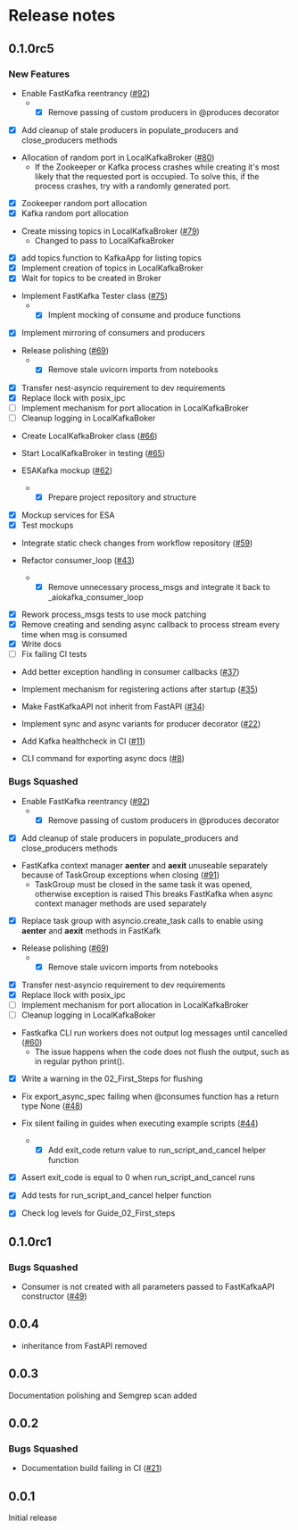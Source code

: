 # Release notes

<!-- do not remove -->

## 0.1.0rc5

### New Features

- Enable FastKafka reentrancy ([#92](https://github.com/airtai/fastkafka/issues/92))
  - - [x] Remove passing of custom producers in @produces decorator
- [x] Add cleanup of stale producers in populate_producers and close_producers methods

- Allocation of random port in LocalKafkaBroker ([#80](https://github.com/airtai/fastkafka/issues/80))
  - If the Zookeeper or Kafka process crashes while creating it's most likely that the requested port is occupied.
To solve this, if the process crashes, try with a randomly generated port.
 
- [x] Zookeeper random port allocation
- [x] Kafka random port allocation

- Create missing topics in LocalKafkaBroker ([#79](https://github.com/airtai/fastkafka/issues/79))
  - Changed to pass to LocalKafkaBroker

- [x] add topics function to KafkaApp for listing topics
- [x] Implement creation of topics in LocalKafkaBroker
- [x] Wait for topics to be created in Broker

- Implement FastKafka Tester class ([#75](https://github.com/airtai/fastkafka/issues/75))
  - - [x] Implent mocking of consume and produce functions
- [x] Implement mirroring of consumers and producers

- Release polishing ([#69](https://github.com/airtai/fastkafka/issues/69))
  - - [x] Remove stale uvicorn imports from notebooks
- [x] Transfer nest-asyncio requirement to dev requirements
- [x] Replace Ilock with posix_ipc
- [ ] Implement mechanism for port allocation in LocalKafkaBroker
- [ ] Cleanup logging in LocalKafkaBoker

- Create LocalKafkaBroker class ([#66](https://github.com/airtai/fastkafka/issues/66))

- Start LocalKafkaBroker in testing ([#65](https://github.com/airtai/fastkafka/issues/65))

- ESAKafka mockup ([#62](https://github.com/airtai/fastkafka/issues/62))
  - - [x] Prepare project repository and structure
- [x] Mockup services for ESA
- [x] Test mockups

- Integrate static check changes from workflow repository ([#59](https://github.com/airtai/fastkafka/issues/59))

- Refactor consumer_loop ([#43](https://github.com/airtai/fastkafka/issues/43))
  - - [x] Remove unnecessary process_msgs and integrate it back to _aiokafka_consumer_loop
- [x] Rework process_msgs tests to use mock patching
- [x] Remove creating and sending async callback to process stream every time when msg is consumed
- [x] Write docs
- [ ] Fix failing CI tests

- Add better exception handling in consumer callbacks ([#37](https://github.com/airtai/fastkafka/issues/37))

- Implement mechanism for registering actions after startup ([#35](https://github.com/airtai/fastkafka/issues/35))

- Make FastKafkaAPI not inherit from FastAPI ([#34](https://github.com/airtai/fastkafka/issues/34))

- Implement sync and async variants for producer decorator ([#22](https://github.com/airtai/fastkafka/issues/22))

- Add Kafka healthcheck in CI ([#11](https://github.com/airtai/fastkafka/issues/11))

- CLI command for exporting async docs ([#8](https://github.com/airtai/fastkafka/issues/8))

### Bugs Squashed

- Enable FastKafka reentrancy ([#92](https://github.com/airtai/fastkafka/issues/92))
  - - [x] Remove passing of custom producers in @produces decorator
- [x] Add cleanup of stale producers in populate_producers and close_producers methods

- FastKafka context manager __aenter__ and __aexit__ unuseable separately because of TaskGroup exceptions when closing ([#91](https://github.com/airtai/fastkafka/issues/91))
  - TaskGroup must be closed in the same task it was opened, otherwise exception is raised
This breaks FastKafka when async context manager methods are used separately
- [x] Replace task group with asyncio.create_task calls to enable using __aenter__ and __aexit__ methods in FastKafk

- Release polishing ([#69](https://github.com/airtai/fastkafka/issues/69))
  - - [x] Remove stale uvicorn imports from notebooks
- [x] Transfer nest-asyncio requirement to dev requirements
- [x] Replace Ilock with posix_ipc
- [ ] Implement mechanism for port allocation in LocalKafkaBroker
- [ ] Cleanup logging in LocalKafkaBoker

- Fastkafka CLI run workers does not output log messages until cancelled ([#60](https://github.com/airtai/fastkafka/issues/60))
  - The issue happens when the code does not flush the output, such as in regular python print().
- [x] Write a warning in the 02_First_Steps for flushing

- Fix export_async_spec failing when @consumes function has a return type None ([#48](https://github.com/airtai/fastkafka/issues/48))

- Fix silent failing in guides when executing example scripts ([#44](https://github.com/airtai/fastkafka/issues/44))
  - - [x] Add exit_code return value to run_script_and_cancel helper function
- [x] Assert exit_code is equal to 0 when run_script_and_cancel runs
- [x] Add tests for run_script_and_cancel helper function
- [x] Check log levels for Guide_02_First_steps


## 0.1.0rc1


### Bugs Squashed

- Consumer is not created with all parameters passed to FastKafkaAPI constructor ([#49](https://github.com/airtai/fastkafka/issues/49))


## 0.0.4

- inheritance from FastAPI removed


## 0.0.3

Documentation polishing and Semgrep scan added


## 0.0.2


### Bugs Squashed

- Documentation build failing in CI ([#21](https://github.com/airtai/fast-kafka-api/issues/21))


## 0.0.1

Initial release
